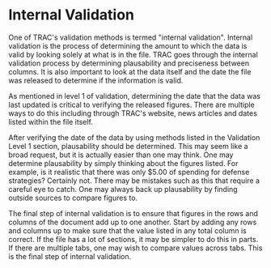 # Internal Validation
One of TRAC's validation methods is termed "internal validation". Internal validation is the process of determining the amount to which the data is valid by looking solely at what is in the file. TRAC goes through the internal validation process by determining plausability and preciseness between columns. It is also important to look at the data itself and the date the file was released to determine if the information is valid.

As mentioned in level 1 of validation, determining the date that the data was last updated is critical to verifying the released figures. There are multiple ways to do this including through TRAC's website, news articles and dates listed within the file itself.

After verifying the date of the data by using methods listed in the Validation Level 1 section, plausability should be determined. This may seem like a broad request, but it is actually easier than one may think. One may determine plausability by simply thinking about the figures listed. For example, is it realistic that there was only $5.00 of spending for defense strategies? Certainly not. There may be mistakes such as this that require a careful eye to catch. One may always back up plausability by finding outside sources to compare figures to. 

The final step of internal validation is to ensure that figures in the rows and columns of the document add up to one another. Start by adding any rows and columns up to make sure that the value listed in any total column is correct. If the file has a lot of sections, it may be simpler to do this in parts. If there are multiple tabs, one may wish to compare values across tabs. This is the final step of internal validation.
